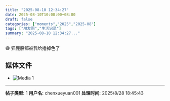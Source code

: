 ```yaml
---
title: "2025-08-10 12:34:27"
date: 2025-08-10T10:00:00+08:00
draft: false
categories: ["moments","2025","2025-08"]
tags: ["朋友圈","生活记录"]
summary: "2025-08-10 12:34:27..."
---
```


😅 猫屁股都被我给撸掉色了

## 媒体文件

- ![Media 1](/Moments/photos/2025-08-10/202508101234270.jpg)

---

**帖子类型:** 1
**用户名:** chenxueyuan001
**处理时间:** 2025/8/28 18:45:43
